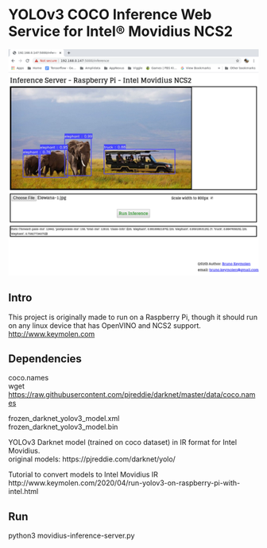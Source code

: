YOLOv3 COCO Inference Web Service for Intel® Movidius NCS2
==========================================================

<img src="doc/example-1.png" width="700">

Intro
--------
This project is originally made to run on a Raspberry Pi, though it should run on any linux device that has OpenVINO and NCS2 support.
http://www.keymolen.com


Dependencies
------------

coco.names<br>
wget https://raw.githubusercontent.com/pjreddie/darknet/master/data/coco.names
<p>
frozen_darknet_yolov3_model.xml<br>
frozen_darknet_yolov3_model.bin<br>
<p>
YOLOv3 Darknet model (trained on coco dataset) in IR format for Intel Movidius.<br>
original models: https://pjreddie.com/darknet/yolo/
<p>
Tutorial to convert models to Intel Movidius IR
http://www.keymolen.com/2020/04/run-yolov3-on-raspberry-pi-with-intel.html


Run
---
python3 movidius-inference-server.py
